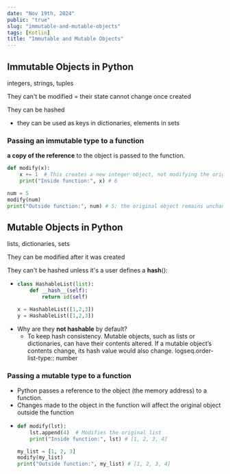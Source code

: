 ```yaml
---
date: "Nov 19th, 2024"
public: "true"
slug: "immutable-and-mutable-objects"
tags: [Kotlin]
title: "Immutable and Mutable Objects"
---
```


## Immutable Objects in Python

integers, strings, tuples

They can't be modified = their state cannot change once created

They can be hashed
- they can be used as keys in dictionaries, elements in sets


### Passing an immutable type to a function

**a copy of the reference** to the object is passed to the function.

```python
def modify(x):
    x += 1  # This creates a new integer object, not modifying the original one
    print("Inside function:", x) # 6

num = 5
modify(num)
print("Outside function:", num) # 5; the original object remains unchanged
```


## Mutable Objects in Python

lists, dictionaries, sets

They can be modified after it was created

They can't be hashed unless it's a user defines a __hash__():
- ```py
  class HashableList(list):
      def __hash__(self):
          return id(self)
  
  x = HashableList([1,2,3])
  y = HashableList([1,2,3])
  ```
- Why are they **not hashable** by default?
	- To keep hash consistency. Mutable objects, such as lists or dictionaries, can have their contents altered. If a mutable object’s contents change, its hash value would also change.
	  logseq.order-list-type:: number

### Passing a mutable type to a function
- Python passes a reference to the object (the memory address) to a function.
- Changes made to the object in the function will affect the original object outside the function
- ```py
  def modify(lst):
      lst.append(4)  # Modifies the original list
      print("Inside function:", lst) # [1, 2, 3, 4]
  
  my_list = [1, 2, 3]
  modify(my_list)
  print("Outside function:", my_list) # [1, 2, 3, 4]
  ```

